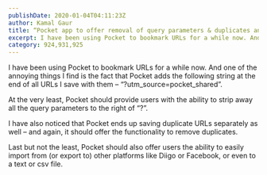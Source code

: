 ```yaml
---
publishDate: 2020-01-04T04:11:23Z
author: Kamal Gaur
title: “Pocket app to offer removal of query parameters & duplicates and allow easy export/import” 
excerpt: I have been using Pocket to bookmark URLs for a while now. And one of the annoying things I find is the fact that Pocket… 
category: 924,931,925
---
```


I have been using Pocket to bookmark URLs for a while now. And one of the annoying things I find is the fact that Pocket adds the following string at the end of all URLs I save with them – “?utm\_source=pocket\_shared”.  
  
At the very least, Pocket should provide users with the ability to strip away all the query parameters to the right of “?”.

I have also noticed that Pocket ends up saving duplicate URLs separately as well – and again, it should offer the functionality to remove duplicates.

Last but not the least, Pocket should also offer users the ability to easily import from (or export to) other platforms like Diigo or Facebook, or even to a text or csv file.